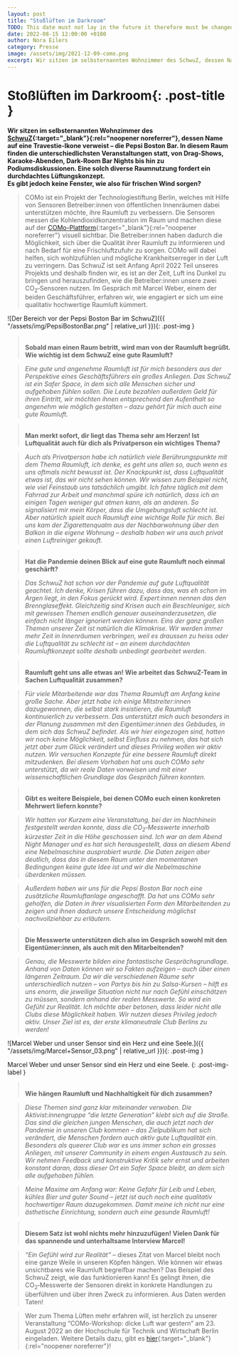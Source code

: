 ```yaml
---
layout: post
title: "Stoßlüften im Darkroom"
TODO: This date must not lay in the future it therefore must be changed on the day the post is published 2021 -> 2022
date: 2022-08-15 12:00:00 +0100
author: Nora Eilers
category: Presse
image: /assets/img/2021-12-09-como.png
excerpt: Wir sitzen im selbsternannten Wohnzimmer des SchwuZ, dessen Name auf eine Travestie-Ikone verweist – die Pepsi Boston Bar. In diesem Raum finden die unterschiedlichsten Veranstaltungen statt, von Drag-Shows, Karaoke-Abenden, Dark-Room Bar Nights bis hin zu Podiumsdiskussionen. Eine solch diverse Raumnutzung fordert ein durchdachtes Lüftungskonzept. Es gibt jedoch keine Fenster, wie also für frischen Wind sorgen? 
---
```


# **Stoßlüften im Darkroom**{: .post-title }

**Wir sitzen im selbsternannten Wohnzimmer des [SchwuZ](https://www.schwuz.de/){:target="\_blank"}{:rel="noopener noreferrer"}, dessen Name auf eine Travestie-Ikone verweist – die Pepsi Boston Bar. In diesem Raum finden die unterschiedlichsten Veranstaltungen statt, von Drag-Shows, Karaoke-Abenden, Dark-Room Bar Nights bis hin zu Podiumsdiskussionen. Eine solch diverse Raumnutzung fordert ein durchdachtes Lüftungskonzept. 
<br>Es gibt jedoch keine Fenster, wie also für frischen Wind sorgen?**


> COMo ist ein Projekt der Technologiestiftung&nbsp;Berlin, welches mit Hilfe von Sensoren Betreiber:innen von öffentlichen Innenräumen dabei unterstützen möchte, ihre Raumluft zu verbessern. Die Sensoren messen die Kohlendioxidkonzentration im Raum und machen diese auf der [COMo-Plattform](https://como-berlin.de){:target="\_blank"}{:rel="noopener noreferrer"} visuell sichtbar. Die Betreiber:innen haben dadurch die Möglichkeit, sich über die Qualität ihrer Raumluft zu informieren und nach Bedarf für eine Frischluftzufuhr zu sorgen. COMo will dabei helfen, sich wohlzufühlen und mögliche Krankheitserreger in der Luft zu verringern. Das SchwuZ ist seit Anfang April 2022 Teil unseres Projekts und deshalb finden wir, es ist an der Zeit, Luft ins Dunkel zu bringen und herauszufinden, wie die Betreiber:innen unsere zwei CO<sub>2</sub>&#8209;Sensoren nutzen. Im Gespräch mit Marcel Weber, einem der beiden Geschäftsführer, erfahren wir, wie engagiert er sich um eine qualitativ hochwertige Raumluft kümmert. 

![Der Bereich vor der Pepsi Boston Bar im SchwuZ]({{ "/assets/img/PepsiBostonBar.png" | relative_url }}){: .post-img }

> <br/> **Sobald man einen Raum betritt, wird man von der Raumluft begrüßt. Wie wichtig ist dem SchwuZ eine gute Raumluft?**

> *Eine gute und angenehme Raumluft ist für mich besonders aus der Perspektive eines Geschäftsführers ein großes Anliegen. Das SchwuZ ist ein Safer Space, in dem sich alle Menschen sicher und aufgehoben fühlen sollen. Die Leute bezahlen außerdem Geld für ihren Eintritt, wir möchten ihnen entsprechend den Aufenthalt so angenehm wie möglich gestalten – dazu gehört für mich auch eine gute Raumluft.* 

> <br/> **Man merkt sofort, dir liegt das Thema sehr am Herzen! Ist Luftqualität auch für dich als Privatperson ein wichtiges Thema?**

> *Auch als Privatperson habe ich natürlich viele Berührungspunkte mit dem Thema Raumluft, ich denke, es geht uns allen so, auch wenn es uns oftmals nicht bewusst ist. Der Knackpunkt ist, dass Luftqualität etwas ist, das wir nicht sehen können. Wir wissen zum Beispiel nicht, wie viel Feinstaub uns tatsächlich umgibt. Ich fahre täglich mit dem Fahrrad zur Arbeit und manchmal spüre ich natürlich, dass ich an einigen Tagen weniger gut atmen kann, als an anderen. So signalisiert mir mein Körper, dass die Umgebungsluft schlecht ist. Aber natürlich spielt auch Raumluft eine wichtige Rolle für mich. Bei uns kam der Zigarettenqualm aus der Nachbarwohnung über den Balkon in die eigene Wohnung – deshalb haben wir uns auch privat einen Luftreiniger gekauft.* 
 
> <br/> **Hat die Pandemie deinen Blick auf eine gute Raumluft noch einmal geschärft?**

> *Das SchwuZ hat schon vor der Pandemie auf gute Luftqualität geachtet. Ich denke, Krisen führen dazu, dass das, was eh schon im Argen liegt, in den Fokus gerückt wird. Expert:innen nennen das den Brennglaseffekt. Gleichzeitig sind Krisen auch ein Beschleuniger, sich mit gewissen Themen endlich genauer auseinanderzusetzen, die einfach nicht länger ignoriert werden können. Eins der ganz großen Themen unserer Zeit ist natürlich die Klimakrise. Wir werden immer mehr Zeit in Innenräumen verbringen, weil es draussen zu heiss oder die Luftqualität zu schlecht ist – an einem durchdachten Raumluftkonzept sollte deshalb unbedingt gearbeitet werden.* 

> <br/> **Raumluft geht uns alle etwas an! Wie arbeitet das SchwuZ-Team in Sachen Luftqualität zusammen?**

> *Für viele Mitarbeitende war das Thema Raumluft am Anfang keine große Sache. Aber jetzt habe ich einige Mitstreiter:innen dazugewonnen, die selbst stark insistieren, die Raumluft kontinuierlich zu verbessern. Das unterstützt mich auch besonders in der Planung zusammen mit den Eigentümer:innen des Gebäudes, in dem sich das SchwuZ befindet. Als wir hier eingezogen sind, hatten wir noch keine Möglichkeit, selbst Einfluss zu nehmen, das hat sich jetzt aber zum Glück verändert und dieses Privileg wollen wir aktiv nutzen. Wir versuchen Konzepte für eine bessere Raumluft direkt mitzudenken. Bei diesem Vorhaben hat uns auch COMo sehr unterstützt, da wir reale Daten vorweisen und mit einer wissenschaftlichen Grundlage das Gespräch führen konnten.* 

> <br/> **Gibt es weitere Beispiele, bei denen COMo euch einen konkreten Mehrwert liefern konnte?**

> *Wir hatten vor Kurzem eine Veranstaltung, bei der im Nachhinein festgestellt werden konnte, dass die CO<sub>2</sub>&#8209;Messwerte innerhalb kürzester Zeit in die Höhe geschossen sind. Ich war an dem Abend Night Manager und es hat sich herausgestellt, dass an diesem Abend eine Nebelmaschine ausprobiert wurde. Die Daten zeigen aber deutlich, dass das in diesem Raum unter den momentanen Bedingungen keine gute Idee ist und wir die Nebelmaschine überdenken müssen.*

> *Außerdem haben wir uns für die Pepsi Boston Bar noch eine zusätzliche  Raumluftanlage angeschafft.
Da hat uns COMo sehr geholfen, die Daten in ihrer visualisierten Form den Mitarbeitenden zu zeigen und ihnen dadurch unsere Entscheidung möglichst nachvollziehbar zu erläutern.*

> <br/> **Die Messwerte unterstützen dich also im Gespräch sowohl mit den Eigentümer:innen, als auch mit den Mitarbeitenden?**

> *Genau, die Messwerte bilden eine fantastische Gesprächsgrundlage. Anhand von Daten können wir so Fakten aufzeigen – auch über einen längeren Zeitraum. Da wir die verschiedenen Räume sehr unterschiedlich nutzen – von Partys bis hin zu Salsa-Kursen –  hilft es uns enorm, die jeweilige Situation nicht nur nach Gefühl einschätzen zu müssen, sondern anhand der realen Messwerte. So wird ein Gefühl zur Realität. Ich möchte aber betonen, dass leider nicht alle Clubs diese Möglichkeit haben. Wir nutzen dieses Privileg jedoch aktiv. Unser Ziel ist es, der erste klimaneutrale Club Berlins zu werden!*

![Marcel Weber und unser Sensor sind ein Herz und eine Seele.]({{ "/assets/img/Marcel+Sensor_03.png" | relative_url }}){: .post-img }

Marcel Weber und unser Sensor sind ein Herz und eine Seele.
{: .post-img-label }

> <br/> **Wie hängen Raumluft und Nachhaltigkeit für dich zusammen?**

> *Diese Themen sind ganz klar miteinander verwoben. Die Aktivist:innengruppe “die&nbsp;letzte&nbsp;Generation” klebt sich auf die Straße. Das sind die gleichen jungen Menschen, die auch jetzt nach der Pandemie in unseren Club kommen – das Zielpublikum hat sich verändert, die Menschen fordern auch aktiv gute Luftqualität ein. Besonders als queerer Club war es uns immer schon ein grosses Anliegen, mit unserer Community in einem engen Austausch zu sein. Wir nehmen Feedback und konstruktive Kritik sehr ernst und arbeiten konstant daran, dass dieser Ort ein Safer&nbsp;Space bleibt, an dem sich alle aufgehoben fühlen.* 

> *Meine Maxime am Anfang war: Keine Gefahr für Leib und Leben, kühles Bier und guter Sound – jetzt ist auch noch eine qualitativ hochwertiger Raum dazugekommen. Damit meine ich nicht nur eine ästhetische Einrichtung, sondern auch eine gesunde Raumluft!* 

> <br/> **Diesem Satz ist wohl nichts mehr hinzuzufügen! Vielen Dank für das spannende und unterhaltsame Interview Marcel!**

> *“Ein Gefühl wird zur Realität”* – dieses Zitat von Marcel bleibt noch eine ganze Weile in unseren Köpfen hängen. Wie können wir etwas unsichtbares wie Raumluft begreifbar machen? Das Beispiel des SchwuZ zeigt, wie das funktionieren kann! Es gelingt ihnen, die CO<sub>2</sub>&#8209;Messwerte der Sensoren direkt in konkrete Handlungen zu überführen und über ihren Zweck zu informieren. Aus Daten werden Taten!

> Wer zum Thema Lüften mehr erfahren will, ist herzlich zu unserer Veranstaltung “COMo-Workshop: dicke Luft war gestern” am 23. August 2022 an der Hochschule&nbsp;für&nbsp;Technik&nbsp;und&nbsp;Wirtschaft&nbsp;Berlin eingeladen. Weitere Details dazu, gibt es [hier](https://www.technologiestiftung-berlin.de/veranstaltungen/como-workshop-dicke-luft-war-gestern){:target="\_blank"}{:rel="noopener noreferrer"}!
